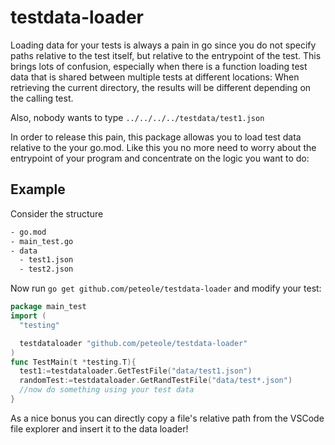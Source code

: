 # testdata-loader
Loading data for your tests is always a pain in go since you do not specify paths relative to the test itself, but relative to the entrypoint of the test.
This brings lots of confusion, especially when there is a function loading test data that is shared between multiple tests at different locations: When retrieving the current directory, the results will be different depending on the calling test.

Also, nobody wants to type `../../../../testdata/test1.json`

In order to release this pain, this package allowas you to load test data relative to the your go.mod.
Like this you no more need to worry about the entrypoint of your program and concentrate on the logic you want to do:

## Example
Consider the structure
```txt
- go.mod
- main_test.go
- data
  - test1.json
  - test2.json
  ```
  Now run `go get github.com/peteole/testdata-loader` and modify your test:
  
  ```go
  package main_test
  import (
	"testing"

	testdataloader "github.com/peteole/testdata-loader"
  )
func TestMain(t *testing.T){
    test1:=testdataloader.GetTestFile("data/test1.json")
    randomTest:=testdataloader.GetRandTestFile("data/test*.json")
    //now do something using your test data
}
```
As a nice bonus you can directly copy a file's relative path from the VSCode file explorer and insert it to the data loader!
